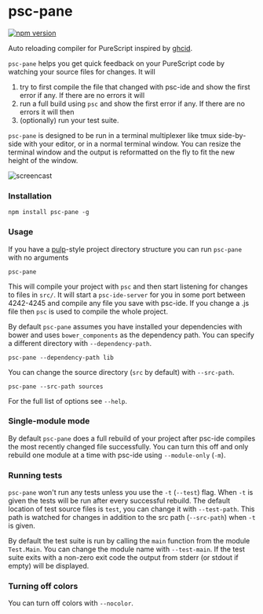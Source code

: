 # psc-pane

[![npm version](https://badge.fury.io/js/psc-pane.svg)](https://badge.fury.io/js/psc-pane)

Auto reloading compiler for PureScript inspired by
[ghcid](https://github.com/ndmitchell/ghcid).

`psc-pane` helps you get quick feedback on your PureScript code by watching
your source files for changes. It will

1. try to first compile the file that changed with psc-ide and show the first
   error if any. If there are no errors it will
2. run a full build using `psc` and show the first error if any. If there are
   no errors it will then
3. (optionally) run your test suite.

`psc-pane` is designed to be run in a terminal multiplexer like tmux side-by-side
with your editor, or in a normal terminal window. You can resize the terminal
window and the output is reformatted on the fly to fit the new height of the
window.

![screencast](http://anttih.github.io/psc-pane/psc-pane.gif)

### Installation

```
npm install psc-pane -g
```

### Usage

If you have a [pulp](https://github.com/bodil/pulp)-style project directory
structure you can run `psc-pane` with no arguments

    psc-pane

This will compile your project with `psc` and then start listening for changes
to files in `src/`. It will start a `psc-ide-server` for you in some port
between 4242-4245 and compile any file you save with psc-ide. If you change a
.js file then `psc` is used to compile the whole project.

By default `psc-pane` assumes you have installed your dependencies with bower
and uses `bower_components` as the dependency path. You can specify a different
directory with `--dependency-path`.

    psc-pane --dependency-path lib

You can change the source directory (`src` by default) with `--src-path`.

    psc-pane --src-path sources

For the full list of options see `--help`.

### Single-module mode

By default `psc-pane` does a full rebuild of your project after psc-ide
compiles the most recently changed file successfully. You can turn this off and
only rebuild one module at a time with psc-ide using `--module-only` (`-m`).


### Running tests

`psc-pane` won't run any tests unless you use the `-t` (`--test`) flag. When
`-t` is given the tests will be run after every successful rebuild. The default
location of test source files is `test`, you can change it with `--test-path`.
This path is watched for changes in addition to the src path (`--src-path`)
when `-t` is given.

By default the test suite is run by calling the `main` function from the module
`Test.Main`. You can change the module name with `--test-main`. If the test
suite exits with a non-zero exit code the output from stderr (or stdout if
empty) will be displayed.

### Turning off colors

You can turn off colors with `--nocolor`.

